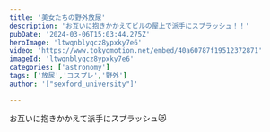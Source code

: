 ```yaml
---
title: '美女たちの野外放尿'
description: 'お互いに抱きかかえてビルの屋上で派手にスプラッシュ！！'
pubDate: '2024-03-06T15:03:44.275Z'
heroImage: 'ltwqnblyqcz8ypxky7e6'
video: 'https://www.tokyomotion.net/embed/40a60787f19512372871'
imageId: 'ltwqnblyqcz8ypxky7e6'
categories: ['astronomy']
tags: ['放尿','コスプレ','野外']
author: '["sexford_university"]'

---
```


お互いに抱きかかえて派手にスプラッシュ😻




